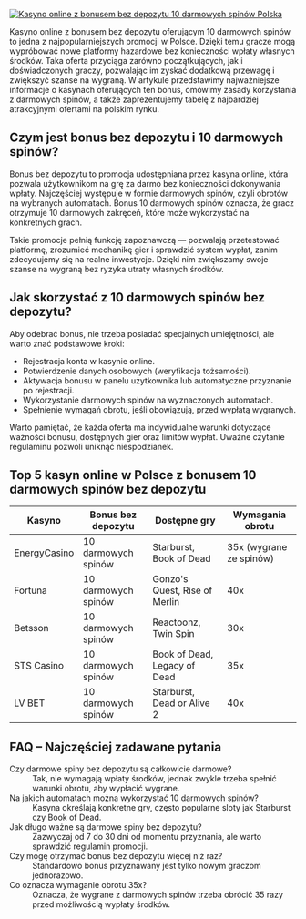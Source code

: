 [![Kasyno online z bonusem bez depozytu 10 darmowych spinów Polska](https://123-caf.pages.dev/gitsignup.png)](https://vrmoo.ru/Bt82HjjY)

<p>Kasyno online z bonusem bez depozytu oferującym 10 darmowych spinów to jedna z najpopularniejszych promocji w Polsce. Dzięki temu gracze mogą wypróbować nowe platformy hazardowe bez konieczności wpłaty własnych środków. Taka oferta przyciąga zarówno początkujących, jak i doświadczonych graczy, pozwalając im zyskać dodatkową przewagę i zwiększyć szanse na wygraną. W artykule przedstawimy najważniejsze informacje o kasynach oferujących ten bonus, omówimy zasady korzystania z darmowych spinów, a także zaprezentujemy tabelę z najbardziej atrakcyjnymi ofertami na polskim rynku.</p>  <h2>Czym jest bonus bez depozytu i 10 darmowych spinów?</h2> <p>Bonus bez depozytu to promocja udostępniana przez kasyna online, która pozwala użytkownikom na grę za darmo bez konieczności dokonywania wpłaty. Najczęściej występuje w formie darmowych spinów, czyli obrotów na wybranych automatach. Bonus 10 darmowych spinów oznacza, że gracz otrzymuje 10 darmowych zakręceń, które może wykorzystać na konkretnych grach.</p> <p>Takie promocje pełnią funkcję zapoznawczą — pozwalają przetestować platformę, zrozumieć mechanikę gier i sprawdzić system wypłat, zanim zdecydujemy się na realne inwestycje. Dzięki nim zwiększamy swoje szanse na wygraną bez ryzyka utraty własnych środków.</p>  <h2>Jak skorzystać z 10 darmowych spinów bez depozytu?</h2> <p>Aby odebrać bonus, nie trzeba posiadać specjalnych umiejętności, ale warto znać podstawowe kroki:</p> <ul>   <li>Rejestracja konta w kasynie online.</li>   <li>Potwierdzenie danych osobowych (weryfikacja tożsamości).</li>   <li>Aktywacja bonusu w panelu użytkownika lub automatyczne przyznanie po rejestracji.</li>   <li>Wykorzystanie darmowych spinów na wyznaczonych automatach.</li>   <li>Spełnienie wymagań obrotu, jeśli obowiązują, przed wypłatą wygranych.</li> </ul> <p>Warto pamiętać, że każda oferta ma indywidualne warunki dotyczące ważności bonusu, dostępnych gier oraz limitów wypłat. Uważne czytanie regulaminu pozwoli uniknąć niespodzianek.</p>  <h2>Top 5 kasyn online w Polsce z bonusem 10 darmowych spinów bez depozytu</h2> <table>   <thead>     <tr>       <th>Kasyno</th>       <th>Bonus bez depozytu</th>       <th>Dostępne gry</th>       <th>Wymagania obrotu</th>     </tr>   </thead>   <tbody>     <tr>       <td>EnergyCasino</td>       <td>10 darmowych spinów</td>       <td>Starburst, Book of Dead</td>       <td>35x (wygrane ze spinów)</td>     </tr>     <tr>       <td>Fortuna</td>       <td>10 darmowych spinów</td>       <td>Gonzo's Quest, Rise of Merlin</td>       <td>40x</td>     </tr>     <tr>       <td>Betsson</td>       <td>10 darmowych spinów</td>       <td>Reactoonz, Twin Spin</td>       <td>30x</td>     </tr>     <tr>       <td>STS Casino</td>       <td>10 darmowych spinów</td>       <td>Book of Dead, Legacy of Dead</td>       <td>35x</td>     </tr>     <tr>       <td>LV BET</td>       <td>10 darmowych spinów</td>       <td>Starburst, Dead or Alive 2</td>       <td>40x</td>     </tr>   </tbody> </table>  <h2>FAQ – Najczęściej zadawane pytania</h2> <dl>   <dt>Czy darmowe spiny bez depozytu są całkowicie darmowe?</dt>   <dd>Tak, nie wymagają wpłaty środków, jednak zwykle trzeba spełnić warunki obrotu, aby wypłacić wygrane.</dd>    <dt>Na jakich automatach można wykorzystać 10 darmowych spinów?</dt>   <dd>Kasyna określają konkretne gry, często popularne sloty jak Starburst czy Book of Dead.</dd>    <dt>Jak długo ważne są darmowe spiny bez depozytu?</dt>   <dd>Zazwyczaj od 7 do 30 dni od momentu przyznania, ale warto sprawdzić regulamin promocji.</dd>    <dt>Czy mogę otrzymać bonus bez depozytu więcej niż raz?</dt>   <dd>Standardowo bonus przyznawany jest tylko nowym graczom jednorazowo.</dd>    <dt>Co oznacza wymaganie obrotu 35x?</dt>   <dd>Oznacza, że wygrane z darmowych spinów trzeba obrócić 35 razy przed możliwością wypłaty środków.</dd> </dl>